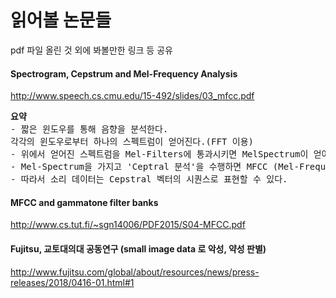 ﻿# 읽어볼 논문들

pdf 파일 올린 것 외에 봐볼만한 링크 등 공유

####  Spectrogram, Cepstrum and Mel-Frequency Analysis
http://www.speech.cs.cmu.edu/15-492/slides/03_mfcc.pdf
<pre>
<b>요약</b>
- 짧은 윈도우를 통해 음향을 분석한다. 
각각의 윈도우로부터 하나의 스펙트럼이 얻어진다.(FFT 이용)
- 위에서 얻어진 스펙트럼을 Mel-Filters에 통과시키면 MelSpectrum이 얻어진다.
- Mel-Spectrum을 가지고 'Ceptral 분석'을 수행하면 MFCC (Mel-Frequency Cepstral Coefficients)가 얻어진다.
- 따라서 소리 데이터는 Cepstral 벡터의 시퀀스로 표현할 수 있다.
</pre>


#### MFCC and gammatone filter banks
http://www.cs.tut.fi/~sgn14006/PDF2015/S04-MFCC.pdf

#### Fujitsu, 교토대의대 공동연구 (small image data 로 악성, 약성 판별)
http://www.fujitsu.com/global/about/resources/news/press-releases/2018/0416-01.html#1
